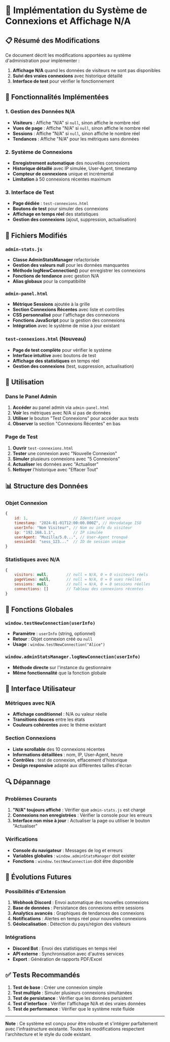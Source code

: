 # 🔗 Implémentation du Système de Connexions et Affichage N/A

## 📋 Résumé des Modifications

Ce document décrit les modifications apportées au système d'administration pour implémenter :
1. **Affichage N/A** quand les données de visiteurs ne sont pas disponibles
2. **Suivi des vraies connexions** avec historique détaillé
3. **Interface de test** pour vérifier le fonctionnement

## 🎯 Fonctionnalités Implémentées

### 1. Gestion des Données N/A
- **Visiteurs** : Affiche "N/A" si `null`, sinon affiche le nombre réel
- **Vues de page** : Affiche "N/A" si `null`, sinon affiche le nombre réel  
- **Sessions** : Affiche "N/A" si `null`, sinon affiche le nombre réel
- **Tendances** : Affiche "N/A" pour les métriques sans données

### 2. Système de Connexions
- **Enregistrement automatique** des nouvelles connexions
- **Historique détaillé** avec IP simulée, User-Agent, timestamp
- **Compteur de connexions** unique et incrémental
- **Limitation** à 50 connexions récentes maximum

### 3. Interface de Test
- **Page dédiée** : `test-connexions.html`
- **Boutons de test** pour simuler des connexions
- **Affichage en temps réel** des statistiques
- **Gestion des connexions** (ajout, suppression, actualisation)

## 📁 Fichiers Modifiés

### `admin-stats.js`
- **Classe AdminStatsManager** refactorisée
- **Gestion des valeurs null** pour les données manquantes
- **Méthode logNewConnection()** pour enregistrer les connexions
- **Fonctions de tendance** avec gestion N/A
- **Alias globaux** pour la compatibilité

### `admin-panel.html`
- **Métrique Sessions** ajoutée à la grille
- **Section Connexions Récentes** avec liste et contrôles
- **CSS personnalisé** pour l'affichage des connexions
- **Fonctions JavaScript** pour la gestion des connexions
- **Intégration** avec le système de mise à jour existant

### `test-connexions.html` (Nouveau)
- **Page de test complète** pour vérifier le système
- **Interface intuitive** avec boutons de test
- **Affichage des statistiques** en temps réel
- **Gestion des connexions** (test, suppression, actualisation)

## 🔧 Utilisation

### Dans le Panel Admin
1. **Accéder** au panel admin via `admin-panel.html`
2. **Voir** les métriques avec N/A si pas de données
3. **Utiliser** le bouton "Test Connexions" pour accéder aux tests
4. **Observer** la section "Connexions Récentes" en bas

### Page de Test
1. **Ouvrir** `test-connexions.html`
2. **Tester** une connexion avec "Nouvelle Connexion"
3. **Simuler** plusieurs connexions avec "5 Connexions"
4. **Actualiser** les données avec "Actualiser"
5. **Nettoyer** l'historique avec "Effacer Tout"

## 📊 Structure des Données

### Objet Connexion
```javascript
{
    id: 1,                    // Identifiant unique
    timestamp: "2024-01-01T12:00:00.000Z", // Horodatage ISO
    userInfo: "Nom Visiteur", // Nom ou info du visiteur
    ip: "192.168.1.1",        // IP simulée
    userAgent: "Mozilla/5.0...", // User-Agent tronqué
    sessionId: "sess_123..."  // ID de session unique
}
```

### Statistiques avec N/A
```javascript
{
    visitors: null,        // null = N/A, 0 = 0 visiteurs réels
    pageViews: null,       // null = N/A, 0 = 0 vues réelles
    sessions: null,        // null = N/A, 0 = 0 sessions réelles
    connections: []        // Tableau des connexions récentes
}
```

## 🚀 Fonctions Globales

### `window.testNewConnection(userInfo)`
- **Paramètre** : `userInfo` (string, optionnel)
- **Retour** : Objet connexion créé ou `null`
- **Usage** : `window.testNewConnection("Alice")`

### `window.adminStatsManager.logNewConnection(userInfo)`
- **Méthode directe** sur l'instance du gestionnaire
- **Même fonctionnalité** que la fonction globale

## 🎨 Interface Utilisateur

### Métriques avec N/A
- **Affichage conditionnel** : N/A ou valeur réelle
- **Transitions douces** entre les états
- **Couleurs cohérentes** avec le thème existant

### Section Connexions
- **Liste scrollable** des 10 connexions récentes
- **Informations détaillées** : nom, IP, User-Agent, heure
- **Contrôles** : test de connexion, effacement d'historique
- **Design responsive** adapté aux différentes tailles d'écran

## 🔍 Dépannage

### Problèmes Courants
1. **"N/A" toujours affiché** : Vérifier que `admin-stats.js` est chargé
2. **Connexions non enregistrées** : Vérifier la console pour les erreurs
3. **Interface non mise à jour** : Actualiser la page ou utiliser le bouton "Actualiser"

### Vérifications
- **Console du navigateur** : Messages de log et erreurs
- **Variables globales** : `window.adminStatsManager` doit exister
- **Fonctions** : `window.testNewConnection` doit être disponible

## 🔮 Évolutions Futures

### Possibilités d'Extension
1. **Webhook Discord** : Envoi automatique des nouvelles connexions
2. **Base de données** : Persistance des connexions entre sessions
3. **Analytics avancés** : Graphiques de tendances des connexions
4. **Notifications** : Alertes en temps réel pour nouvelles connexions
5. **Géolocalisation** : Détection du pays/région des visiteurs

### Intégrations
- **Discord Bot** : Envoi des statistiques en temps réel
- **API externe** : Synchronisation avec d'autres services
- **Export** : Génération de rapports PDF/Excel

## ✅ Tests Recommandés

1. **Test de base** : Créer une connexion simple
2. **Test multiple** : Simuler plusieurs connexions simultanées
3. **Test de persistance** : Vérifier que les données persistent
4. **Test d'interface** : Vérifier l'affichage N/A et des vraies données
5. **Test de performance** : Vérifier que le système reste fluide

---

**Note** : Ce système est conçu pour être robuste et s'intégrer parfaitement avec l'infrastructure existante. Toutes les modifications respectent l'architecture et le style du code existant.
